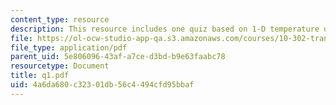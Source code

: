 ```yaml
---
content_type: resource
description: This resource includes one quiz based on 1-D temperature distribution.
file: https://ol-ocw-studio-app-qa.s3.amazonaws.com/courses/10-302-transport-processes-fall-2004/4a6da680c32301db56c4494cfd95bbaf_q1.pdf
file_type: application/pdf
parent_uid: 5e806096-43af-a7ce-d3bd-b9e63faabc78
resourcetype: Document
title: q1.pdf
uid: 4a6da680-c323-01db-56c4-494cfd95bbaf
---
```

